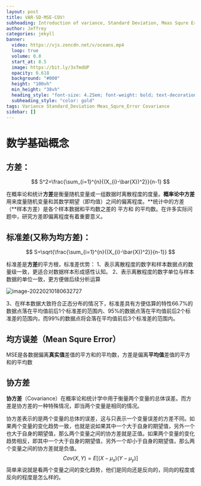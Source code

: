 ```yaml
---
layout: post
title: VAR-SD-MSE-COV!
subheading: Introduction of variance, Standard Deviation, Meas Squre Error and Covariance.
author: Jeffrey
categories: jekyll
banner:
  video: https://vjs.zencdn.net/v/oceans.mp4
  loop: true
  volume: 0.8
  start_at: 8.5
  image: https://bit.ly/3xTmdUP
  opacity: 0.618
  background: "#000"
  height: "100vh"
  min_height: "38vh"
  heading_style: "font-size: 4.25em; font-weight: bold; text-decoration: underline"
  subheading_style: "color: gold"
tags: Variance Standard_Deviation Meas_Squre_Error Covariance
sidebar: []
---
```


<head>
    <script src="https://cdn.mathjax.org/mathjax/latest/MathJax.js?config=TeX-AMS-MML_HTMLorMML" type="text/javascript"></script>
    <script type="text/x-mathjax-config">
        MathJax.Hub.Config({
            tex2jax: {
            skipTags: ['script', 'noscript', 'style', 'textarea', 'pre'],
            inlineMath: [['$','$']]
            }
        });
    </script>
</head>



# 数学基础概念

## 方差：

$$
S^2=\frac{\sum_{i=1}^{n}{(X_{i}-\bar{X})^2}}{n-1}
$$

在概率论和统计**方差**是衡量随机变量或一组数据时离散程度的度量。**概率论中方差**用来度量随机变量和其数学期望（即均值）之间的偏离程度。**统计中的方差（**样本方差）是各个样本数据和平均数之差的 平方和 的平均数。在许多实际问题中，研究方差即偏离程度有着重要意义。

## 标准差(又称为均方差)：

$$
S=\sqrt{\frac{\sum_{i=1}^{n}{(X_{i}-\bar{X})^2}}{n-1}}
$$

标准差是**方差**的平方根，标准差优势：
1、表示离散程度的数字和样本数据点的数量级一致，更适合对数据样本形成感性认知。
2、表示离散程度的数字单位与样本数据的单位一致，更方便做后续分析运算

![image-20220210180632727](D:\所有笔记\图片目录\image-20220210180632727.png)

3、在样本数据大致符合正态分布的情况下，标准差具有方便估算的特性66.7%的数据点落在平均值前后1个标准差的范围内、95%的数据点落在平均值前后2个标准差的范围内，而99%的数据点将会落在平均值前后3个标准差的范围内。

## 均方误差（Mean Squre Error）

MSE是各数据偏离**真实值**差值的平方和的平均数，方差是偏离**平均值**差值的平方和的平均数

## 协方差

**协方差**（Covariance）在概率论和统计学中用于衡量两个变量的总体误差。而方差是协方差的一种特殊情况，即当两个变量是相同的情况。

协方差表示的是两个变量的总体的误差，这与只表示一个变量误差的方差不同。如果两个变量的变化趋势一致，也就是说如果其中一个大于自身的期望值，另外一个也大于自身的期望值，那么两个变量之间的协方差就是正值。如果两个变量的变化趋势相反，即其中一个大于自身的期望值，另外一个却小于自身的期望值，那么两个变量之间的协方差就是负值。
$$
Cov(X,Y)=E[(X-\mu_x)(Y-\mu_y)]
$$
简单来说就是看两个变量之间的变化趋势，他们是同向还是反向的，同向的程度或反向的程度是怎么样的。
